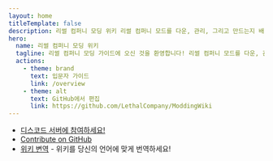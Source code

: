 ```yaml
---
layout: home
titleTemplate: false
description: 리썰 컴퍼니 모딩 위키 리썰 컴퍼니 모드를 다운, 관리, 그리고 만드는지 배우는 곳 입니다!
hero:
  name: 리썰 컴퍼니 모딩 위키
  tagline: 리썰 컴퍼니 모딩 가이드에 오신 것을 환영합니다! 리썰 컴퍼니 모드를 다운, 관리, 그리고 만드는지 배우는 곳 입니다!
  actions:
    - theme: brand
      text: 입문자 가이드
      link: /overview
    - theme: alt
      text: GitHub에서 편집
      link: https://github.com/LethalCompany/ModdingWiki
---
```


<script setup lang="ts">
  import Home from './.vitepress/components/Home.vue'
  import HomeGroup from './.vitepress/components/HomeGroup.vue'
  import HomeItem from './.vitepress/components/HomeItem.vue'
  import HomeLinks from './.vitepress/components/HomeLinks.vue'
</script>

<Home>
  <HomeGroup title="Installing Mods">
    <HomeItem name="Beginner's Guide" href="./overview" />
    <HomeItem name="Using r2modman" href="./installation/installing-r2modman" />
    <HomeItem name="Sharing r2modman Profiles" href="./installation/syncing-mods" />
    <HomeItem name="Configuring Mods" href="./installation/configuration" /></HomeGroup>

  <HomeGroup title="Creating Mods">
    <HomeItem name="Developer's Guide" href="./dev/overview" />
    <HomeItem name="Initial Modding Setup" href="./dev/initial-setup" />
    <HomeItem name="Modding APIs Overview" href="./dev/apis/overview" />
    <HomeItem name="Publishing Your Mod" href="./dev/publishing-your-mod" /></HomeGroup>

  <HomeGroup title="Other Resources">
    <HomeItem name="Frequently Asked Questions" href="./extras/faq" />
    <HomeItem name="Contributing Translations" href="./contribute/translating-the-wiki" />
    <HomeItem name="Contributing Articles" href="./contribute/writing-articles" />
    <HomeItem name="About" href="./extras/about" /></HomeGroup>


<HomeLinks>

- [디스코드 서버에 참여하세요!](https://discord.gg/nYcQFEpXfU)
- [Contribute on GitHub](https://github.com/LethalCompany/ModdingWiki)
- [위키 변역](./contribute/translating-the-wiki.html) - 위키를 당신의 언어에 맞게 번역하세요!

</HomeLinks>
